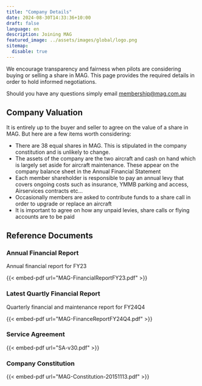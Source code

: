 ```yaml
---
title: "Company Details"
date: 2024-08-30T14:33:36+10:00
draft: false
language: en
description: Joining MAG
featured_image: ../assets/images/global/logo.png
sitemap:
  disable: true
---
```


We encourage transparency and fairness when pilots are considering buying or selling a share in MAG. This page provides the required details in order to hold informed negotiations.

Should you have any questions simply email [membership@mag.com.au](mailto:membership@mag.com.au)

## Company Valuation

It is entirely up to the buyer and seller to agree on the value of a share in MAG. But here are a few items worth considering:

- There are 38 equal shares in MAG. This is stipulated in the company constitution and is unlikely to change.
- The assets of the company are the two aircraft and cash on hand which is largely set aside for aircraft maintenance. These appear on the company balance sheet in the Annual Financial Statement
- Each member shareholder is responsible to pay an annual levy that covers ongoing costs such as insurance, YMMB parking and access, Airservices contracts etc...
- Occasionally members are asked to contribute funds to a share call in order to upgrade or replace an aircraft
- It is important to agree on how any unpaid levies, share calls or flying accounts are to be paid

## Reference Documents

### Annual Financial Report

Annual financial report for FY23

{{< embed-pdf url="MAG-FinancialReportFY23.pdf" >}}

### Latest Quartly Financial Report

Quarterly financial and maintenance report for FY24Q4

{{< embed-pdf url="MAG-FinanceReportFY24Q4.pdf" >}}

### Service Agreement

{{< embed-pdf url="SA-v30.pdf" >}}

### Company Constitution

{{< embed-pdf url="MAG-Constitution-20151113.pdf" >}}
